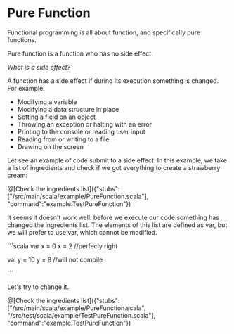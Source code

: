 # Pure Function 

Functional programming is all about function, and specifically pure functions.

Pure function is a function who has no side effect. 

_What is a side effect?_ 

A function has a side effect if during its execution something is changed.
For example:

* Modifying a variable
* Modifying a data structure in place
* Setting a field on an object
* Throwing an exception or halting with an error
* Printing to the console or reading user input
* Reading from or writing to a file
* Drawing on the screen


Let see an example of code submit to a side effect. 
In this example, we take a list of ingredients and check if we got everything to create a strawberry cream:

@[Check the ingredients list]({"stubs":["/src/main/scala/example/PureFunction.scala"], "command":"example.TestPureFunction"})


It seems it doesn't work well: before we execute our code something has changed the ingredients list. 
The elements of this list are defined as var, but we will prefer to use var, which cannot be modified.

´´´scala
var x = 0
x = 2 //perfecly right

val y = 10
y = 8 //will not compile

´´´

Let's try to change it.

@[Check the ingredients list]({"stubs":["/src/main/scala/example/PureFunction.scala", "/src/test/scala/example/TestPureFunction.scala"], "command":"example.TestPureFunction"})

